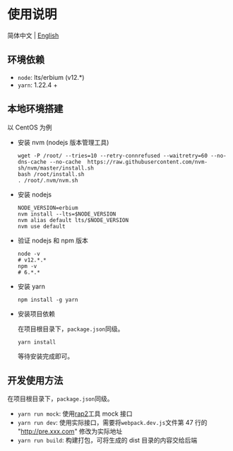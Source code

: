 # 使用说明

简体中文 | [English](./en.md)

## 环境依赖

- `node`: lts/erbium (v12.\*)
- `yarn`: 1.22.4 +

## 本地环境搭建

以 CentOS 为例

- 安装 nvm (nodejs 版本管理工具)

  ```shell
  wget -P /root/ --tries=10 --retry-connrefused --waitretry=60 --no-dns-cache --no-cache  https://raw.githubusercontent.com/nvm-sh/nvm/master/install.sh
  bash /root/install.sh
  . /root/.nvm/nvm.sh
  ```

- 安装 nodejs

  ```shell
  NODE_VERSION=erbium
  nvm install --lts=$NODE_VERSION
  nvm alias default lts/$NODE_VERSION
  nvm use default
  ```

- 验证 nodejs 和 npm 版本

  ```shell
  node -v
  # v12.*.*
  npm -v
  # 6.*.*
  ```

- 安装 yarn

  ```shell
  npm install -g yarn
  ```

- 安装项目依赖

  在项目根目录下，`package.json`同级。

  ```shell
  yarn install
  ```

  等待安装完成即可。

## 开发使用方法

在项目根目录下，`package.json`同级。

- `yarn run mock`: 使用[rap2](http://rap2.taobao.org/)工具 mock 接口
- `yarn run dev`: 使用实际接口，需要将`webpack.dev.js`文件第 47 行的 "http://pre.xxx.com"
  修改为实际地址
- `yarn run build`: 构建打包，可将生成的 dist 目录的内容交给后端
